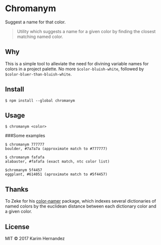 # Chromanym
Suggest a name for that color.
> Utility which suggests a name for a given color by finding the closest matching named color. 

## Why
This is a simple tool to alleviate the need for divining variable names for colors in a project palette.  No more ```$color-bluish-white```, followed by ```$color-bluer-than-bluish-white```.

## Install
```
$ npm install --global chromanym
```

## Usage
```
$ chromanym <color>
```

###Some examples
```
$ chromanym 777777
boulder, #7a7a7a (approximate match to #777777)
```
```
$ chromanym fafafa
alabaster, #fafafa (exact match, ntc color list)
```
```
$chromanym 5f4457
eggplant, #614051 (aproximate match to #5f4457)
```

## Thanks
To Zeke for his [color-namer](https://github.com/zeke/color-namer) package, which indexes several dictionaries of named colors by the euclidean distance between each dictionary color and a given color.

## License

MIT © 2017 Karim Hernandez
